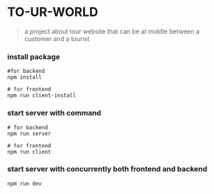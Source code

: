 # TO-UR-WORLD

>a project about tour website that can be at middle between a customer
and a tourist 


### install package
```
#for backend
npm install

# for frontend
npm run client-install
```

### start server with command
```
# for backend
npm run server

# for frontend
npm run client

```

### start server with concurrently both frontend and backend
```
npm run dev
```